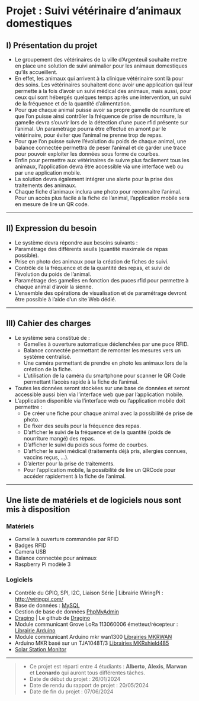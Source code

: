 # Projet : Suivi vétérinaire d’animaux domestiques

## I) Présentation du projet
* Le groupement des vétérinaires de la ville d’Argenteuil souhaite mettre en place une solution de suivi animalier pour les animaux domestiques qu’ils accueillent.
* En effet, les animaux qui arrivent à la clinique vétérinaire sont là pour des soins. Les vétérinaires souhaitent donc avoir une application qui leur permette
  à la fois d’avoir un suivi médical des animaux, mais aussi, pour ceux qui sont hébergés quelques temps après une intervention, un suivi de la fréquence et de la quantité d’alimentation.
* Pour que chaque animal puisse avoir sa propre gamelle de nourriture et que l’on puisse ainsi contrôler la fréquence de prise de nourriture, la gamelle devra s’ouvrir lors de la détection
  d’une puce rfid présente sur l’animal. Un paramétrage pourra être effectué en amont par le vétérinaire, pour éviter que l’animal ne prenne trop de repas.
* Pour que l’on puisse suivre l’évolution du poids de chaque animal, une balance connectée permettra de peser l’animal et de garder une trace pour pouvoir exploiter les données sous forme de courbes.
* Enfin pour permettre aux vétérinaires de suivre plus facilement tous les animaux, l’application devra être accessible via une interface web ou par une application mobile.
* La solution devra également intégrer une alerte pour la prise des traitements des animaux.
* Chaque fiche d’animaux inclura une photo pour reconnaitre l’animal. Pour un accès plus facile à la fiche de l’animal, l’application mobile sera en mesure de lire un QR code.

-------------------------------------------------------------------------------------------------------------------------------------------------------------------------------------------------------------

## II) Expression du besoin
* Le système devra répondre aux besoins suivants :
* Paramétrage des différents seuils (quantité maximale de repas possible).
* Prise en photo des animaux pour la création de fiches de suivi.
* Contrôle de la fréquence et de la quantité des repas, et suivi de l’évolution du poids de l’animal.
* Paramétrage des gamelles en fonction des puces rfid pour permettre à chaque animal d’avoir la sienne.
* L’ensemble des opérations de visualisation et de paramétrage devront être possible à l’aide d’un site Web dédié.

-------------------------------------------------------------------------------------------------------------------------------------------------------------------------------------------------------------

## III) Cahier des charges
* Le système sera constitué de :
    * Gamelles à ouverture automatique déclenchées par une puce RFID.
    * Balance connectée permettant de remonter les mesures vers un système centralisé.
    * Une caméra permettant de prendre en photo les animaux lors de la création de la fiche.
    * L’utilisation de la caméra du smartphone pour scanner le QR Code permettant l’accès rapide à la fiche de l’animal.
* Toutes les données seront stockées sur une base de données et seront accessible aussi bien via l’interface web que par l’application mobile.
* L’application disponible via l’interface web ou l’application mobile doit permettre :
    * De créer une fiche pour chaque animal avec la possibilité de prise de photo.
    * De fixer des seuils pour la fréquence des repas.
    * D’afficher le suivi de la fréquence et de la quantité (poids de nourriture mangé) des repas.
    * D’afficher le suivi du poids sous forme de courbes.
    * D’afficher le suivi médical (traitements déjà pris, allergies connues, vaccins reçus, …).
    * D’alerter pour la prise de traitements.
    * Pour l’application mobile, la possibilité de lire un QRCode pour accéder rapidement à la fiche de l’animal.

-------------------------------------------------------------------------------------------------------------------------------------------------------------------------------------------------------------

## Une liste de matériels et de logiciels nous sont mis à disposition
### Matériels
* Gamelle à ouverture commandée par RFID
* Badges RFID
* Camera USB
* Balance connectée pour animaux
* Raspberry Pi modèle 3

### Logiciels
* Contrôle du GPIO, SPI, I2C, Liaison Série | Librairie WiringPi : http://wiringpi.com/
* Base de données : [MySQL](https://www.mysql.com/fr)
* Gestion de base de données  [PhpMyAdmin](https://www.phpmyadmin.net/)
* [Dragino](www.dragino.com/downloads/index.php?dir=LoRa_Gateway/) | Le github de [Dragino](https://github.com/dragino/Arduino-Profile-Examples/tree/master/libraries/Dragino/examples)
* Module communicant Grove LoRa 113060006 émetteur/récepteur : [Librairie Arduino](http://wiki.seeedstudio.com/Grove_LoRa_Radio/)
* Module communicant Arduino mkr wan1300 [Librairies MKRWAN](https://www.arduinolibraries.info/libraries/mkrwan)
* Arduino MKR basé sur un TJA1048T/3 [Librairies MKRshield485](https://store.arduino.cc/arduino-genuino/arduino-genuino-mkr-family)
* [Solar Station Monitor](http://www.epsolarpv.com/en/index.php/Technical/download)

-------------------------------------------------------------------------------------------------------------------------------------------------------------------------------------------------------------

> * Ce projet est réparti entre 4 étudiants : __Alberto__, __Alexis__, __Marwan__ et __Leonardo__ qui auront tous différentes tâches.
> * Date de début du projet : 26/01/2024
> * Date de rendu du rapport de projet : 20/05/2024
> * Date de fin du projet : 07/06/2024
